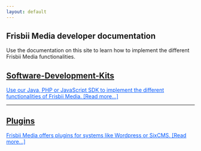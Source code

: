 ```yaml
---
layout: default
---
```


<div class="title">  
    <h2 class="schrift"> Frisbii Media developer documentation </h2>
    <div class="subtitle"><p>Use the documentation on this site to learn how to implement the different Frisbii Media functionalities.</p></div>
</div>
<div class="row">
    <div class="col-lg-8 col-lg-offset-2 col-md-10 col-md-offset-1">
        <div class="post-preview">
            <a href="sdks" >
                <h2 text-align = "center" class="post-title">Software-Development-Kits</h2>
            </a>    
            <a class = "post-title" href="sdks" style="color: #0057FF"> 
                Use our Java, PHP or JavaScript SDK to implement the different functionalities of Frisbii Media. [Read more...]
            </a>    
        <hr>             
        </div>
        <div class="post-preview">
            <a href="plugins" >
                <h2 class="post-title">Plugins</h2>
            </a>
            <a class = "post-title" href="plugins" style="color: #0057FF"> 
                Frisbii Media offers plugins for systems like Wordpress or SixCMS. [Read more...]
             </a>
        </div>
    </div>
</div>
